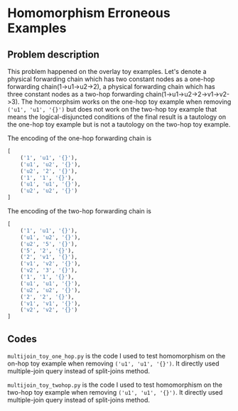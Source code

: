 # Homomorphism Erroneous Examples

## Problem description

This problem happened on the overlay toy examples. Let's denote a physical forwarding chain which has two constant nodes as a one-hop forwarding chain(1->u1->u2->2), a physical forwarding chain which has three constant nodes as a two-hop forwarding chain(1->u1->u2->2->v1->v2->3). The homomorphsim works on the one-hop toy example when removing `('u1', 'u1', '{}')` but does not work on the two-hop toy example that means the logical-disjuncted conditions of the final result is a tautology on the one-hop toy example but is not a tautology on the two-hop toy example.


The encoding of the one-hop forwarding chain is 

```python
[
    ('1', 'u1', '{}'), 
    ('u1', 'u2', '{}'), 
    ('u2', '2', '{}'), 
    ('1', '1', '{}'), 
    ('u1', 'u1', '{}'), 
    ('u2', 'u2', '{}')
]
```


The encoding of the two-hop forwarding chain is 

```python
[
    ('1', 'u1', '{}'), 
    ('u1', 'u2', '{}'), 
    ('u2', '5', '{}'), 
    ('5', '2', '{}'), 
    ('2', 'v1', '{}'), 
    ('v1', 'v2', '{}'), 
    ('v2', '3', '{}'), 
    ('1', '1', '{}'), 
    ('u1', 'u1', '{}'), 
    ('u2', 'u2', '{}'), 
    ('2', '2', '{}'), 
    ('v1', 'v1', '{}'), 
    ('v2', 'v2', '{}')
]
```

## Codes

`multijoin_toy_one_hop.py` is the code I used to test homomorphism on the on-hop toy example when removing `('u1', 'u1', '{}')`. It directly used multiple-join query instead of split-joins method.

`multijoin_toy_twohop.py` is the code I used to test homomorphism on the two-hop toy example when removing `('u1', 'u1', '{}')`. It directly used multiple-join query instead of split-joins method.